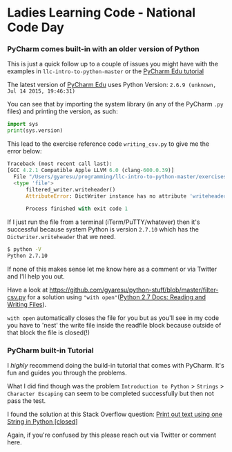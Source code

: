 # Ladies Learning Code - National Code Day

### PyCharm comes built-in with an older version of Python

This is just a quick follow up to a couple of issues you might have with the examples in `llc-intro-to-python-master` or the [PyCharm Edu tutorial][pc]

The latest version of [PyCharm Edu][pc] uses Python Version: `2.6.9 (unknown, Jul 14 2015, 19:46:31) `

You can see that by importing the system library (in any of the PyCharm `.py` files) and printing the version, as such:

```python
import sys
print(sys.version)
```

This lead to the exercise reference code `writing_csv.py` to give me the error below:

```python
Traceback (most recent call last):
[GCC 4.2.1 Compatible Apple LLVM 6.0 (clang-600.0.39)]
  File "/Users/gyaresu/programming/llc-intro-to-python-master/exercises/writing-example.py", line 24, in <module>
  <type 'file'>
      filtered_writer.writeheader()
      AttributeError: DictWriter instance has no attribute 'writeheader'
      
      Process finished with exit code 1
```

If I just run the file from a terminal (iTerm/PuTTY/whatever) then it's successful because system Python is version `2.7.10` which has the `Dictwriter.writeheader` that we need.

```bash
$ python -V
Python 2.7.10
```


If none of this makes sense let me know here as a comment or via Twitter and I'll help you out.

Have a look at https://github.com/gyaresu/python-stuff/blob/master/filter-csv.py for a solution using `"with open"`([Python 2.7 Docs: Reading and Writing Files][rw]). 

`with open` automatically closes the file for you but as you'll see in my code you have to 'nest' the write file inside the readfile block because outside of that block the file is closed(!)

### PyCharm built-in Tutorial

I _highly_ recommend doing the build-in tutorial that comes with PyCharm. It's fun and guides you through the problems.

What I did find though was the problem `Introduction to Python` > `Strings` > `Character Escaping` can seem to be completed successfully but then not pass the test.

I found the solution at this Stack Overflow question: [Print out text using one String in Python [closed]][so]

Again, if you're confused by this please reach out via Twitter or comment here.

[pc]:       https://www.jetbrains.com/pycharm-edu
[so]:       http://stackoverflow.com/questions/27464503/print-out-text-using-one-string-in-python
[rw]:       https://docs.python.org/2/tutorial/inputoutput.html#reading-and-writing-files
